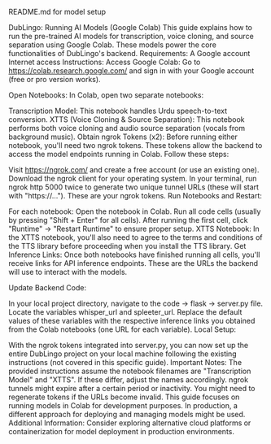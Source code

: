 README.md for model setup

DubLingo: Running AI Models (Google Colab)
This guide explains how to run the pre-trained AI models for transcription, voice cloning, and source separation using Google Colab. These models power the core functionalities of DubLingo's backend.
Requirements:
A Google account
Internet access
Instructions:
Access Google Colab: Go to https://colab.research.google.com/ and sign in with your Google account (free or pro version works).


Open Notebooks: In Colab, open two separate notebooks:


Transcription Model: This notebook handles Urdu speech-to-text conversion.
XTTS (Voice Cloning & Source Separation): This notebook performs both voice cloning and audio source separation (vocals from background music).
Obtain ngrok Tokens (x2): Before running either notebook, you'll need two ngrok tokens. These tokens allow the backend to access the model endpoints running in Colab. Follow these steps:


Visit https://ngrok.com/ and create a free account (or use an existing one).
Download the ngrok client for your operating system.
In your terminal, run ngrok http 5000 twice to generate two unique tunnel URLs (these will start with "https://..."). These are your ngrok tokens.
Run Notebooks and Restart:


For each notebook:
Open the notebook in Colab.
Run all code cells (usually by pressing "Shift + Enter" for all cells).
After running the first cell, click "Runtime" -> "Restart Runtime" to ensure proper setup.
XTTS Notebook:
In the XTTS notebook, you'll also need to agree to the terms and conditions of the TTS library before proceeding when you install the TTS library.
Get Inference Links: Once both notebooks have finished running all cells, you'll receive links for API inference endpoints. These are the URLs the backend will use to interact with the models.


Update Backend Code:


In your local project directory, navigate to the code -> flask -> server.py file.
Locate the variables whisper_url and spleeter_url.
Replace the default values of these variables with the respective inference links you obtained from the Colab notebooks (one URL for each variable).
Local Setup:


With the ngrok tokens integrated into server.py, you can now set up the entire DubLingo project on your local machine following the existing instructions (not covered in this specific guide).
Important Notes:
The provided instructions assume the notebook filenames are "Transcription Model" and "XTTS". If these differ, adjust the names accordingly.
ngrok tunnels might expire after a certain period or inactivity. You might need to regenerate tokens if the URLs become invalid.
This guide focuses on running models in Colab for development purposes. In production, a different approach for deploying and managing models might be used.
Additional Information:
Consider exploring alternative cloud platforms or containerization for model deployment in production environments.
